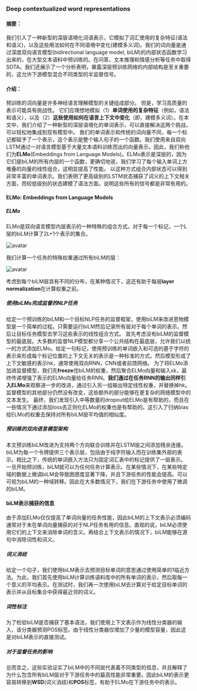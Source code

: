 ### Deep contextualized word representations
#### 摘要：
我们引入了一种新型的深层语境化词语表示，它模拟了词汇使用的复杂特征(语法和语义)，以及这些用法如何在不同语境中变化(建模多义词)。我们的词向量是通过深度双向语言模型(bidirectional language model, biLM)的内部状态函数学习出来的，在大型文本语料中预训练的。在问答，文本推理和情感分析等任务中取得SOTA。我们还展示了一个分析表明，暴露深层预训练网络的内部结构是至关重要的，这允许下游模型混合不同类型的半监督信号。
#### 介绍：
预训练的词向量是许多神经语言理解模型的关键组成部分。 但是，学习高质量的表示可能具有挑战性。 它们应理想地模拟（1）**单词使用的复杂特征**（例如，语法和语义），以及（2）**这些使用如何在语言上下文中变化**（即，建模多义词）。在本文中，我们介绍了一种新型的深层语境化的单词表示，可以直接解决这两个挑战，可以轻松地集成到现有模型中。
我们的单词表示和传统的词向量不同，每一个标记都赋予了一个表示，这个表示是整个输入句子的一个函数。我们使用来自双向LSTM通过一对语言模型基于大量文本语料训练而出的向量表示。因此，我们称他们为**ELMo**(Embeddings from Language Models)。ELMo表示是深层的，因为它们是biLM的所有内层的一个函数，更确切地说，我们学习了每个输入单词上方堆叠的向量的线性组合，这明显提高了性能。
以这种方式组合内部状态可以得到非常丰富的单词表示。我们表明了更高级别的LSTM状态捕获了词义的上下文相关方面，而较低级别的状态建模了语法方面。说明这些所有的信号都是非常有用的。

#### ELMo: Embeddings from Language Models

##### ELMo
ELMo是双向语言模型内层表示的一种特殊的组合方式。对于每一个标记，一个L层的biLM计算了2L+1个表示的集合。

![avatar](https://github.com/coderGray1296/NLP/blob/master/ELMo/pictures/1.png)

我们计算一个任务的特殊权重通过所有biLM的层：

![avatar](https://github.com/coderGray1296/NLP/blob/master/ELMo/pictures/2.png)

考虑到每个biLM层具有不同的分布，在某种情况下，这还有助于每层**layer normalization**在计算权重之前。

##### 使用biLMs完成监督的NLP任务
给定一个预训练的biLM和一个目标NLP任务的监督框架，使用biLM来改进恩物模型是一个简单的过程。只需要运行biLM然后记录所有层对于每个单词的表示。然后让目标任务模型去学习这些表示的线性组合方式。
首先考虑没有biLM的监督模型的最底层。大多数的监督NLP模型都分享一个公共结构在最底层，允许我们以统一的方式添加ELMo。给定一句标记，使用预训练的单词嵌入和可选的基于字符的表示来形成每个标记位置的上下文无关的表示是一种标准的方式。然后模型形成了上下文敏感的表示hk，通常使用双向RNN，CNN或者前馈网络。
为了将ELMo添加进监督模型，我们先**freeze**住biLM的权重，然后聚合ELMo向量和输入xk，最终传递增强了表示的ELMo向量给任务RNN。**我们通过在任务RNN的输出同样引入ELMo**来观察进一步的改进，通过引入另一组输出特定线性权重，并替换掉hk。监督模型的其他部分仍然没有改变，这些额外的部分能够在更复杂的网络模型中的文本发生。
最终，我们发现引入中等数量的dropout给ELMo是有帮助的，而且在一些情况下通过添加loss去正则化ELMo的权重也是有帮助的。这引入了归纳bias给ELMo的权重去保持对所有biLM层平均值的相似度。
##### 预训练的双向语言模型架构
本文预训练biLM改进为支持两个方向联合训练并在LSTM层之间添加残余连接。
biLM为每一个令牌提供三个表示层，包括由于纯字符输入而在训练集外部的表示。相比之下，传统的单词嵌入方法只为固定词汇表中的标记提供了一层表示。
一旦开始预训练，biLM就可以为任何任务计算表示。在某些情况下，在某些特定域的数据上微调biLM会导致困惑度显著下降，并且下游任务的性能会提高。可以可视为biLM的一种域转移。因此在大多数情况下，我们在下游任务中使用了微调的biLM。
#### biLM表示捕获的信息
由于添加ELMo仅仅提高了单词向量的任务性能，因此biLM的上下文表示必须编码通常对于未在单词向量捕获的对于NLP任务有用的信息。直观的说，biLM必须使用它们的上下文来消除单词的含义。再结合上下文表示的情况下，biLM能够在源句中消除词性和词义。
##### 词义消歧
给定一个句子，我们使用biLM表示去预测目标单词的意思通过使用简单的1临近方法。为此，我们首先使用biLM计算训练语料库中的所有单词的表示，然后取每一个意义的平均表示。在测试时，我们再一次使用biLM去计算对于给定目标单词的表示并从目标集合中获得最近邻的词义。
##### 词性标注
为了检验biLM是否捕获了基本语法，我们使用上下文表示作为线性分类器的输入，该分类器预测POS标签。由于线性分类器仅增加了少量的模型容量，因此这是对biLM表示的直接测试。
##### 对于监督任务的影响
总而言之，这些实验证实了biLM中的不同层代表着不同类型的信息，并且解释了为什么包含所有biLM层对于下游任务中的最高性能非常重要。因此biLM的表示更容易转移到**WSD**(词义消歧)和**POS**标签，有助于ELMo在下游任务中的表示。